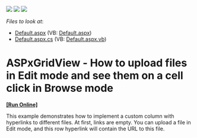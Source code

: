 <!-- default badges list -->
![](https://img.shields.io/endpoint?url=https://codecentral.devexpress.com/api/v1/VersionRange/128536085/12.2.13%2B)
[![](https://img.shields.io/badge/Open_in_DevExpress_Support_Center-FF7200?style=flat-square&logo=DevExpress&logoColor=white)](https://supportcenter.devexpress.com/ticket/details/E4644)
[![](https://img.shields.io/badge/📖_How_to_use_DevExpress_Examples-e9f6fc?style=flat-square)](https://docs.devexpress.com/GeneralInformation/403183)
<!-- default badges end -->
<!-- default file list -->
*Files to look at*:

* [Default.aspx](./CS/WebSite/Default.aspx) (VB: [Default.aspx](./VB/WebSite/Default.aspx))
* [Default.aspx.cs](./CS/WebSite/Default.aspx.cs) (VB: [Default.aspx.vb](./VB/WebSite/Default.aspx.vb))
<!-- default file list end -->
# ASPxGridView - How to upload  files in Edit mode and see them on a cell click in Browse mode
<!-- run online -->
**[[Run Online]](https://codecentral.devexpress.com/e4644/)**
<!-- run online end -->


<p>This example demonstrates how to implement a custom column with hyperlinks to different files. At first, links are empty. You can upload a file in Edit mode, and this row hyperlink will contain the URL to this file.</p>

<br/>


